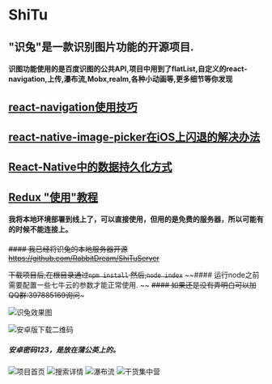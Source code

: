 # ShiTu
## "识兔"是一款识别图片功能的开源项目.
#### 识图功能使用的是百度识图的公共API,项目中用到了flatList,自定义的react-navigation,上传,瀑布流,Mobx,realm,各种小动画等,更多细节等你发现
## [react-navigation使用技巧](http://www.jianshu.com/p/2f575cc35780)
## [react-native-image-picker在iOS上闪退的解决办法](http://www.jianshu.com/p/977bc5eea1b1)
## [React-Native中的数据持久化方式](http://www.jianshu.com/p/22cbb0124158)
## [Redux "使用"教程](http://www.jianshu.com/p/525c39bd672a)

#### 我将本地环境部署到线上了，可以直接使用，但用的是免费的服务器，所以可能有的时候不能连接上。

~~#### 我已经将识兔的本地服务器开源~~
~~https://github.com/RabbitDream/ShiTuServer~~

~~下载项目后,在根目录通过`npm install`
然后,`node index`~~
~~#### 运行node之前需要配置一些七牛云的参数才能正常使用.
~~ ~~#### 如果还是没有弄明白可以加QQ群:397885169询问~~~

![识兔效果图](https://github.com/RabbitDream/ShiTu/blob/master/screenshots/识兔.gif)

![安卓版下载二维码](https://github.com/RabbitDream/ShiTu/blob/master/screenshots/识兔安卓版.png)

##### 安卓密码123，是放在蒲公英上的。

![项目首页](https://github.com/RabbitDream/ShiTu/blob/master/screenshots/%E8%AF%86%E5%85%94%E9%A6%96%E9%A1%B5.png)
![搜索详情](https://github.com/RabbitDream/ShiTu/blob/master/screenshots/%E6%90%9C%E7%B4%A2%E8%AF%A6%E6%83%85.png)
![瀑布流](https://github.com/RabbitDream/ShiTu/blob/master/screenshots/%E7%80%91%E5%B8%83%E6%B5%81.png)
![干货集中营](https://github.com/RabbitDream/ShiTu/blob/master/screenshots/%E5%B9%B2%E8%B4%A7%E9%9B%86%E4%B8%AD%E8%90%A5.png)

